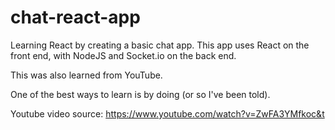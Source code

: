 # chat-react-app
Learning React by creating a basic chat app. This app uses React on the front end, with NodeJS and Socket.io on the back end.

This was also learned from YouTube.

One of the best ways to learn is by doing (or so I've been told).

Youtube video source: https://www.youtube.com/watch?v=ZwFA3YMfkoc&t
